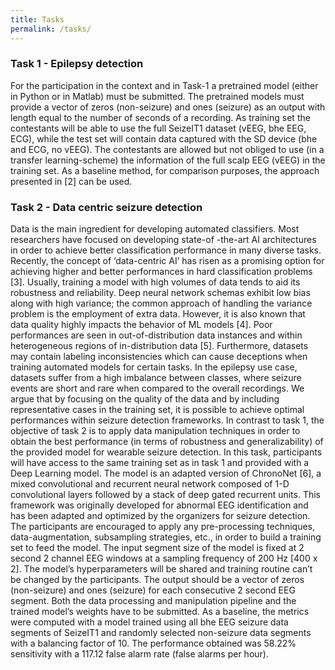 ```yaml
---
title: Tasks
permalink: /tasks/
---
```


### Task 1 - Epilepsy detection

For the participation in the context and in Task-1 a pretrained model (either in Python or in Matlab) must be submitted. The pretrained models must provide a vector of zeros (non-seizure) and ones (seizure) as an output with length equal to the number of seconds of a recording. 
As training set the contestants will be able to use the full SeizeIT1 dataset (vEEG, bhe EEG, ECG), while the test set will contain data captured with the SD device (bhe and ECG, no vEEG). The contestants are allowed but not obliged to use (in a transfer learning-scheme) the information of the full scalp EEG (vEEG) in the training set. As a baseline method, for comparison purposes, the approach presented in [2] can be used.

### Task 2 - Data centric seizure detection

Data is the main ingredient for developing automated classifiers. Most researchers have focused on developing state-of -the-art AI architectures in order to achieve better classification performance in many diverse tasks. Recently, the concept of ‘data-centric AI’ has risen as a promising option for achieving higher and better performances in hard classification problems [3]. Usually, training a model with high volumes of data tends to aid its robustness and reliability. Deep neural network schemas exhibit low bias along with high variance; the common approach of handling the variance problem is the employment of extra data. However, it is also known that data quality highly impacts the behavior of ML models [4]. Poor performances are seen in out-of-distribution data instances and within heterogeneous regions of in-distribution data [5]. Furthermore, datasets may contain labeling inconsistencies which can cause deceptions when training automated models for certain tasks. In the epilepsy use case, datasets suffer from a high imbalance between classes, where seizure events are short and rare when compared to the overall recordings. We argue that by focusing on the quality of the data and by including representative cases in the training set, it is possible to achieve optimal performances within seizure detection frameworks. In contrast to task 1, the objective of task 2 is to apply data manipulation techniques in order to obtain the best performance (in terms of robustness and generalizability) of the provided model for wearable seizure detection. In this task, participants will have access to the same training set as in task 1 and provided with a Deep Learning model. The model is an adapted version of ChronoNet [6], a mixed convolutional and recurrent neural network composed of 1-D convolutional layers followed by a stack of deep gated recurrent units. This framework was originally developed for abnormal EEG identification and has been adapted and optimized by the organizers for seizure detection. The participants are encouraged to apply any pre-processing techniques, data-augmentation, subsampling strategies, etc., in order to build a training set to feed the model. The input segment size of the model is fixed at 2 second 2 channel EEG windows at a sampling frequency of 200 Hz [400 x 2]. The model’s hyperparameters will be shared and training routine can’t be changed by the participants. The output should be a vector of zeros (non-seizure) and ones (seizure) for each consecutive 2 second EEG segment. Both the data processing and manipulation pipeline and the trained model’s weights have to be submitted. As a baseline, the metrics were computed with a model trained using all bhe EEG seizure data segments of SeizeIT1 and randomly selected non-seizure data segments with a balancing factor of 10. The performance obtained was 58.22% sensitivity with a 117.12 false alarm rate (false alarms per hour).